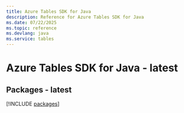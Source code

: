 ```yaml
---
title: Azure Tables SDK for Java
description: Reference for Azure Tables SDK for Java
ms.date: 07/22/2025
ms.topic: reference
ms.devlang: java
ms.service: tables
---
```

# Azure Tables SDK for Java - latest
## Packages - latest
[!INCLUDE [packages](tables-index.md)]